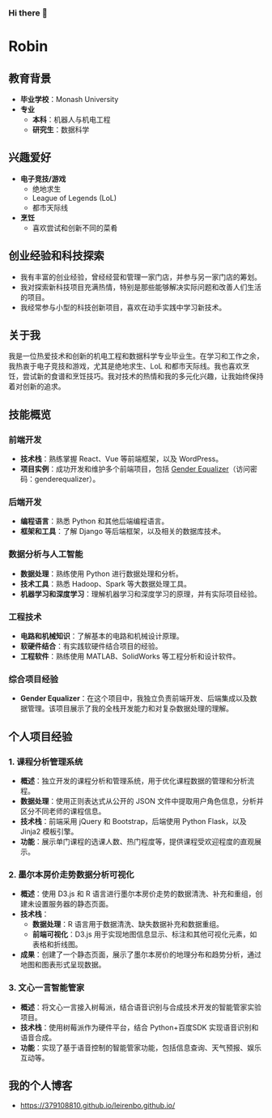 ### Hi there 👋
# Robin

## 教育背景
- **毕业学校**：Monash University
- **专业**
  - **本科**：机器人与机电工程
  - **研究生**：数据科学

## 兴趣爱好
- **电子竞技/游戏**
  - 绝地求生
  - League of Legends (LoL)
  - 都市天际线
- **烹饪**
  - 喜欢尝试和创新不同的菜肴

## 创业经验和科技探索
- 我有丰富的创业经验，曾经经营和管理一家门店，并参与另一家门店的筹划。
- 我对探索新科技项目充满热情，特别是那些能够解决实际问题和改善人们生活的项目。
- 我经常参与小型的科技创新项目，喜欢在动手实践中学习新技术。

## 关于我
我是一位热爱技术和创新的机电工程和数据科学专业毕业生。在学习和工作之余，我热衷于电子竞技和游戏，尤其是绝地求生、LoL 和都市天际线。我也喜欢烹饪，尝试新的食谱和烹饪技巧。我对技术的热情和我的多元化兴趣，让我始终保持着对创新的追求。

## 技能概览

### 前端开发
- **技术栈**：熟练掌握 React、Vue 等前端框架，以及 WordPress。
- **项目实例**：成功开发和维护多个前端项目，包括 [Gender Equalizer](http://www.genderequalizer.life)（访问密码：genderequalizer）。

### 后端开发
- **编程语言**：熟悉 Python 和其他后端编程语言。
- **框架和工具**：了解 Django 等后端框架，以及相关的数据库技术。

### 数据分析与人工智能
- **数据处理**：熟练使用 Python 进行数据处理和分析。
- **技术工具**：熟悉 Hadoop、Spark 等大数据处理工具。
- **机器学习和深度学习**：理解机器学习和深度学习的原理，并有实际项目经验。

### 工程技术
- **电路和机械知识**：了解基本的电路和机械设计原理。
- **软硬件结合**：有实践软硬件结合项目的经验。
- **工程软件**：熟练使用 MATLAB、SolidWorks 等工程分析和设计软件。

### 综合项目经验
- **Gender Equalizer**：在这个项目中，我独立负责前端开发、后端集成以及数据管理。该项目展示了我的全栈开发能力和对复杂数据处理的理解。
## 个人项目经验

### 1. 课程分析管理系统
- **概述**：独立开发的课程分析和管理系统，用于优化课程数据的管理和分析流程。
- **数据处理**：使用正则表达式从公开的 JSON 文件中提取用户角色信息，分析并区分不同老师的课程信息。
- **技术栈**：前端采用 jQuery 和 Bootstrap，后端使用 Python Flask，以及 Jinja2 模板引擎。
- **功能**：展示单门课程的选课人数、热门程度等，提供课程受欢迎程度的直观展示。

### 2. 墨尔本房价走势数据分析可视化
- **概述**：使用 D3.js 和 R 语言进行墨尔本房价走势的数据清洗、补充和重组，创建未设置服务器的静态页面。
- **技术栈**：
  - **数据处理**：R 语言用于数据清洗、缺失数据补充和数据重组。
  - **前端可视化**：D3.js 用于实现地图信息显示、标注和其他可视化元素，如表格和折线图。
- **成果**：创建了一个静态页面，展示了墨尔本房价的地理分布和趋势分析，通过地图和图表形式呈现数据。

### 3. 文心一言智能管家
- **概述**：将文心一言接入树莓派，结合语音识别与合成技术开发的智能管家实验项目。
- **技术栈**：使用树莓派作为硬件平台，结合 Python+百度SDK 实现语音识别和语音合成。
- **功能**：实现了基于语音控制的智能管家功能，包括信息查询、天气预报、娱乐互动等。

## 我的个人博客
- https://379108810.github.io/leirenbo.github.io/


